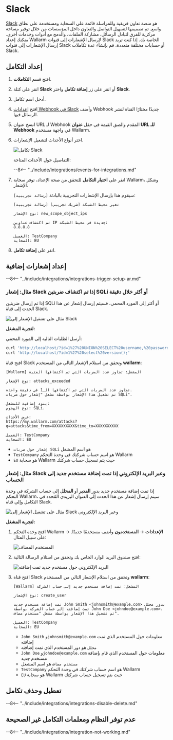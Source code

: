 # Slack

[Slack](https://slack.com/) هو منصة تعاون فريقية وللمراسلة قائمة على السحابة ومستخدمة على نطاق واسع. تم تصميمها لتسهيل التواصل والتعاون داخل المؤسسات من خلال توفير مساحة مركزية للفرق لتبادل الرسائل، مشاركة الملفات، والدمج مع أدوات وخدمات أخرى. يمكنك إعداد Wallarm لإرسال الإشعارات إلى قنوات Slack الخاصة بك. إذا كنت تريد إرسال الإشعارات إلى قنوات Slack أو حسابات مختلفة متعددة، قم بإنشاء عدة تكاملات Slack.

## إعداد التكامل

1. افتح قسم **التكاملات**.
1. انقر على كتلة **Slack** أو انقر على زر **إضافة تكامل** واختر **Slack**.
1. أدخل اسم تكامل.
1. افتح [إعدادات Webhook في Slack](https://my.slack.com/services/incoming-webhook/) وأضف Webhook جديدًا مختارًا القناة لنشر الرسائل فيها.
1. انسخ عنوان URL لـ Webhook المقدم والصق القيمة في حقل **عنوان URL للـ Webhook** في واجهة مستخدم Wallarm.
1. اختر أنواع الأحداث لتشغيل الإشعارات.

    ![تكامل Slack](../../../images/user-guides/settings/integrations/add-slack-integration.png)

    التفاصيل حول الأحداث المتاحة:
      
    --8<-- "../include/integrations/events-for-integrations.md"

1. انقر على **اختبار التكامل** للتحقق من صحة الإعداد، توفر سحابة Wallarm، وشكل الإشعار.

    سيقوم هذا بإرسال الإشعارات التجريبية بالبادئة `[رسالة تجريبية]`:

    ```
    [رسالة تجريبية] [شريك تجريبي] تغير محيط الشبكة

    نوع الإشعار: new_scope_object_ips

    تم اكتشاف عناوين IP جديدة في محيط الشبكة:
    8.8.8.8

    العميل: TestCompany
    السحابة: EU
    ```

1. انقر على **إضافة تكامل**.

## إعداد إشعارات إضافية

--8<-- "../include/integrations/integrations-trigger-setup-ar.md"

### مثال: إشعار Slack إذا تم اكتشاف ضربتين SQLi أو أكثر خلال دقيقة

إذا تم إرسال ضربتين SQLi أو أكثر إلى المورد المحمي، فسيتم إرسال إشعار عن هذا الحدث إلى قناة Slack.

![مثال على تشغيل الإشعار إلى Slack](../../../images/user-guides/triggers/trigger-example1.png)

**لتجربة المشغل:**

أرسل الطلبات التالية إلى المورد المحمي:

```bash
curl 'http://localhost/?id=1%27%20UNION%20SELECT%20username,%20password%20FROM%20users--<script>prompt(1)</script>'
curl 'http://localhost/?id=1%27%20select%20version();'
```
افتح قناة Slack وتحقق من استلام الإشعار التالي من المستخدم **wallarm**:

```
[Wallarm] المشغل: تجاوز عدد الضربات التي تم اكتشافها العتبة

نوع الإشعار: attacks_exceeded

تجاوز عدد الضربات التي تم اكتشافها الـ1 في دقيقة واحدة.
تم تشغيل هذا الإشعار بواسطة مشغل "إشعار حول ضربات SQLi".

بنود إضافية للمشغل:
نوع الهجوم: SQLi.

عرض الأحداث:
https://my.wallarm.com/attacks?q=attacks&time_from=XXXXXXXXXX&time_to=XXXXXXXXXX

العميل: TestCompany
السحابة: EU
```

* `إشعار حول ضربات SQLi` هو اسم المشغل
* `TestCompany` هو اسم حساب شركتك في وحدة التحكم Wallarm
* `EU` هو سحابة Wallarm حيث يتم تسجيل حساب شركتك

### مثال: إشعار Slack وعبر البريد الإلكتروني إذا تمت إضافة مستخدم جديد إلى الحساب

إذا تمت إضافة مستخدم جديد بدور **المدير** أو **المحلل** إلى حساب الشركة في وحدة التحكم Wallarm، سيتم إرسال إشعار عن هذا الحدث إلى العنوان البريدي المُحدد في التكامل وإلى قناة Slack.

![مثال على تشغيل الإشعار إلى Slack وعبر البريد الإلكتروني](../../../images/user-guides/triggers/trigger-example2.png)

**لتجربة المشغل:**

1. افتح وحدة التحكم Wallarm → **الإعدادات** → **المستخدمون** وأضف مستخدمًا جديدًا. على سبيل المثال:

    ![المستخدم المضاف](../../../images/user-guides/settings/integrations/webhook-examples/adding-user.png)
2. افتح صندوق البريد الوارد الخاص بك وتحقق من استلام الرسالة التالية:

    ![البريد الإلكتروني حول مستخدم جديد تمت إضافته](../../../images/user-guides/triggers/test-new-user-email-message.png)
3. افتح قناة Slack وتحقق من استلام الإشعار التالي من المستخدم **wallarm**:

    ```
    [Wallarm] المشغل: تمت إضافة مستخدم جديد إلى حساب الشركة
    
    نوع الإشعار: create_user
    
    تمت إضافة مستخدم جديد John Smith <johnsmith@example.com> بدور محلل تمت إضافته إلى حساب الشركة بواسطة John Doe <johndoe@example.com>.
    تم تشغيل هذا الإشعار بواسطة مشغل "مستخدم مضاف".

    العميل: TestCompany
    السحابة: EU
    ```

    * `John Smith` و`johnsmith@example.com` معلومات حول المستخدم الذي تمت إضافته
    * `محلل` هو دور المستخدم الذي تمت إضافته
    * `John Doe` و`johndoe@example.com` معلومات حول المستخدم الذي قام بإضافة مستخدم جديد
    * `مستخدم مضاف` هو اسم المشغل
    * `TestCompany` هو اسم حساب شركتك في وحدة التحكم Wallarm
    * `EU` هو سحابة Wallarm حيث يتم تسجيل حساب شركتك

## تعطيل وحذف تكامل

--8<-- "../include/integrations/integrations-disable-delete.md"

## عدم توفر النظام ومعلمات التكامل غير الصحيحة

--8<-- "../include/integrations/integration-not-working.md"